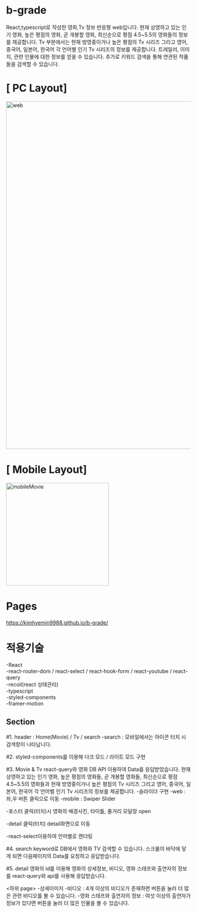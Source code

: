 # b-grade

React,typescript로 작성한 영화,Tv 정보 반응형 web입니다.
현재 상영하고 있는 인기 영화, 높은 평점의 영화, 곧 개봉할 영화, 최신순으로 평점 4.5~5.5의 영화들의 정보를 제공합니다. Tv 부분에서는 현재 방영중이거나 높은 평점의 Tv 시리즈 그리고 영어, 중국어, 일본어, 한국어 각 언어별 인기 Tv 시리즈의 정보를 제공합니다. 트레일러, 이미지, 관련 인물에 대한 정보를 얻을 수 있습니다. 추가로 키워드 검색을 통해 연관된 작품들을 검색할 수 있습니다.

# [ PC Layout]

<img width="946" alt="web" src="https://user-images.githubusercontent.com/110611596/230778494-e7c788fa-14e1-46d9-a5f3-58f1ccc866db.png">

# [ Mobile Layout]
<img width="280" alt="mobileMovie" src="https://user-images.githubusercontent.com/110611596/230778499-c83a5815-5cb2-4c21-ac26-750c94cc8569.png">

# Pages

https://kimhyemin9988.github.io/b-grade/

# 적용기술
-React<br>
-react-router-dom / react-select / react-hook-form / react-youtube / react-query <br>
-recoil(react 상태관리) <br>
-typescript <br>
-styled-components <br>
-framer-motion <br>

## Section

#1. header : Home(Movie) / Tv / search
  -search : 모바일에서는 아이콘 터치 시 검색창이 나타납니다.

#2. styled-components를 이용해 다크 모드 / 라이트 모드 구현

#3. Movie & Tv
react-query와 영화 DB API 이용하여 Data를 응답받았습니다.
현재 상영하고 있는 인기 영화, 높은 평점의 영화들, 곧 개봉할 영화들, 최신순으로 평점 4.5~5.5의 영화들과
현재 방영중이거나 높은 평점의 Tv 시리즈 그리고 영어, 중국어, 일본어, 한국어 각 언어별 인기 Tv 시리즈의 정보를 제공합니다.
-슬라이더 구현
  -web : 좌,우 버튼 클릭으로 이동
  -mobile : Swiper Slider

-포스터 클릭(터치)시 영화의 배경사진, 타이틀, 줄거리 모달창 open

-detail 클릭(터치) detail화면으로 이동

-react-select이용하여 언어별로 랜더링

#4. search
keyword로 DB에서 영화와 TV 검색할 수 있습니다.
스크롤이 바닥에 닿게 되면 다음페이지의 Data를 요청하고 응답받습니다.

#5. detail
영화의 id를 이용해 영화의 상세정보, 비디오, 영화 스태프와 출연자의 정보를 react-query와 api를 사용해 응답받습니다.

<하위 page>
-상세이미지
-비디오 : 4개 이상의 비디오가 존재하면 버튼을 눌러 더 많은 관련 비디오를 볼 수 있습니다.
-영화 스태프와 출연자의 정보 : 여섯 이상의 출연자가 정보가 있다면 버튼을 눌러 더 많은 인물을 볼 수 있습니다.
